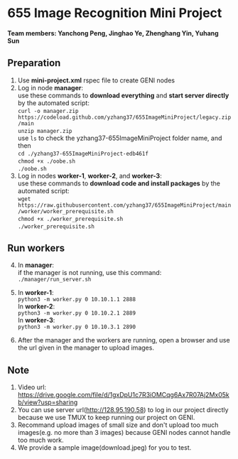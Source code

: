 # 655 Image Recognition Mini Project
#### Team members: Yanchong Peng, Jinghao Ye, Zhenghang Yin, Yuhang Sun   
## Preparation
1. Use **mini-project.xml** rspec file to create GENI nodes    
2. Log in node **manager**:    
	use these commands to **download everything** and **start server directly** by the automated script:    
		`curl -o manager.zip https://codeload.github.com/yzhang37/655ImageMiniProject/legacy.zip/main`    
		`unzip manager.zip`    
		use `ls` to check the yzhang37-655ImageMiniProject folder name, and then    
		`cd ./yzhang37-655ImageMiniProject-edb461f`    
		`chmod +x ./oobe.sh`    
		`./oobe.sh`    
3. Log in nodes **worker-1**, **worker-2**, and **worker-3**:   
		use these commands to **download code and install packages** by the automated script:    
		`wget https://raw.githubusercontent.com/yzhang37/655ImageMiniProject/main/worker/worker_prerequisite.sh`    
		`chmod +x ./worker_prerequisite.sh`    
		`./worker_prerequisite.sh`    



## Run workers    	
4. In **manager**:    
	if the manager is not running, use this command:    
	`./manager/run_server.sh`    
5. In **worker-1**:    
	`python3 -m worker.py 0 10.10.1.1 2888`	    
   In **worker-2**:    
	`python3 -m worker.py 0 10.10.2.1 2889`	    
   In **worker-3**:    
	`python3 -m worker.py 0 10.10.3.1 2890`	    

6. After the manager and the workers are running, open a browser and use the url given in the manager to upload images.    

## Note   
1. Video url: https://drive.google.com/file/d/1gxDpU1c7R3iOMCqg6Ax7R07Aj2Mx05kb/view?usp=sharing    
2. You can use server url(http://128.95.190.58) to log in our project directly because we use TMUX to keep running our project on GENI.    
3. Recommand upload images of small size and don't upload too much images(e.g. no more than 3 images) because GENI nodes cannot handle too much work.    
4. We provide a sample image(download.jpeg) for you to test.
